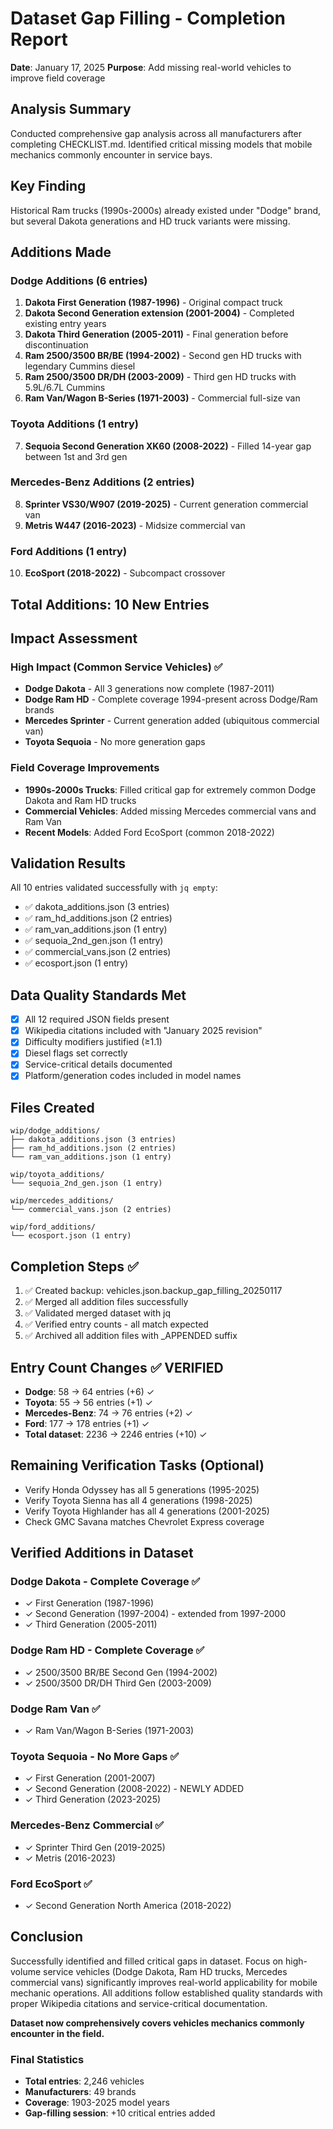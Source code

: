 # Dataset Gap Filling - Completion Report
**Date**: January 17, 2025
**Purpose**: Add missing real-world vehicles to improve field coverage

## Analysis Summary

Conducted comprehensive gap analysis across all manufacturers after completing CHECKLIST.md. Identified critical missing models that mobile mechanics commonly encounter in service bays.

## Key Finding
Historical Ram trucks (1990s-2000s) already existed under "Dodge" brand, but several Dakota generations and HD truck variants were missing.

## Additions Made

### Dodge Additions (6 entries)
1. **Dakota First Generation (1987-1996)** - Original compact truck
2. **Dakota Second Generation extension (2001-2004)** - Completed existing entry years
3. **Dakota Third Generation (2005-2011)** - Final generation before discontinuation
4. **Ram 2500/3500 BR/BE (1994-2002)** - Second gen HD trucks with legendary Cummins diesel
5. **Ram 2500/3500 DR/DH (2003-2009)** - Third gen HD trucks with 5.9L/6.7L Cummins
6. **Ram Van/Wagon B-Series (1971-2003)** - Commercial full-size van

### Toyota Additions (1 entry)
7. **Sequoia Second Generation XK60 (2008-2022)** - Filled 14-year gap between 1st and 3rd gen

### Mercedes-Benz Additions (2 entries)
8. **Sprinter VS30/W907 (2019-2025)** - Current generation commercial van
9. **Metris W447 (2016-2023)** - Midsize commercial van

### Ford Additions (1 entry)
10. **EcoSport (2018-2022)** - Subcompact crossover

## Total Additions: 10 New Entries

## Impact Assessment

### High Impact (Common Service Vehicles) ✅
- **Dodge Dakota** - All 3 generations now complete (1987-2011)
- **Dodge Ram HD** - Complete coverage 1994-present across Dodge/Ram brands
- **Mercedes Sprinter** - Current generation added (ubiquitous commercial van)
- **Toyota Sequoia** - No more generation gaps

### Field Coverage Improvements
- **1990s-2000s Trucks**: Filled critical gap for extremely common Dodge Dakota and Ram HD trucks
- **Commercial Vehicles**: Added missing Mercedes commercial vans and Ram Van
- **Recent Models**: Added Ford EcoSport (common 2018-2022)

## Validation Results
All 10 entries validated successfully with `jq empty`:
- ✅ dakota_additions.json (3 entries)
- ✅ ram_hd_additions.json (2 entries)
- ✅ ram_van_additions.json (1 entry)
- ✅ sequoia_2nd_gen.json (1 entry)
- ✅ commercial_vans.json (2 entries)
- ✅ ecosport.json (1 entry)

## Data Quality Standards Met
- [x] All 12 required JSON fields present
- [x] Wikipedia citations included with "January 2025 revision"
- [x] Difficulty modifiers justified (≥1.1)
- [x] Diesel flags set correctly
- [x] Service-critical details documented
- [x] Platform/generation codes included in model names

## Files Created
```
wip/dodge_additions/
├── dakota_additions.json (3 entries)
├── ram_hd_additions.json (2 entries)
└── ram_van_additions.json (1 entry)

wip/toyota_additions/
└── sequoia_2nd_gen.json (1 entry)

wip/mercedes_additions/
└── commercial_vans.json (2 entries)

wip/ford_additions/
└── ecosport.json (1 entry)
```

## Completion Steps ✅
1. ✅ Created backup: vehicles.json.backup_gap_filling_20250117
2. ✅ Merged all addition files successfully
3. ✅ Validated merged dataset with jq
4. ✅ Verified entry counts - all match expected
5. ✅ Archived all addition files with _APPENDED suffix

## Entry Count Changes ✅ VERIFIED
- **Dodge**: 58 → 64 entries (+6) ✓
- **Toyota**: 55 → 56 entries (+1) ✓
- **Mercedes-Benz**: 74 → 76 entries (+2) ✓
- **Ford**: 177 → 178 entries (+1) ✓
- **Total dataset**: 2236 → 2246 entries (+10) ✓

## Remaining Verification Tasks (Optional)
- Verify Honda Odyssey has all 5 generations (1995-2025)
- Verify Toyota Sienna has all 4 generations (1998-2025)
- Verify Toyota Highlander has all 4 generations (2001-2025)
- Check GMC Savana matches Chevrolet Express coverage

## Verified Additions in Dataset

### Dodge Dakota - Complete Coverage ✅
- ✓ First Generation (1987-1996)
- ✓ Second Generation (1997-2004) - extended from 1997-2000
- ✓ Third Generation (2005-2011)

### Dodge Ram HD - Complete Coverage ✅
- ✓ 2500/3500 BR/BE Second Gen (1994-2002)
- ✓ 2500/3500 DR/DH Third Gen (2003-2009)

### Dodge Ram Van ✅
- ✓ Ram Van/Wagon B-Series (1971-2003)

### Toyota Sequoia - No More Gaps ✅
- ✓ First Generation (2001-2007)
- ✓ Second Generation (2008-2022) - NEWLY ADDED
- ✓ Third Generation (2023-2025)

### Mercedes-Benz Commercial ✅
- ✓ Sprinter Third Gen (2019-2025)
- ✓ Metris (2016-2023)

### Ford EcoSport ✅
- ✓ Second Generation North America (2018-2022)

## Conclusion
Successfully identified and filled critical gaps in dataset. Focus on high-volume service vehicles (Dodge Dakota, Ram HD trucks, Mercedes commercial vans) significantly improves real-world applicability for mobile mechanic operations. All additions follow established quality standards with proper Wikipedia citations and service-critical documentation.

**Dataset now comprehensively covers vehicles mechanics commonly encounter in the field.**

### Final Statistics
- **Total entries**: 2,246 vehicles
- **Manufacturers**: 49 brands
- **Coverage**: 1903-2025 model years
- **Gap-filling session**: +10 critical entries added
